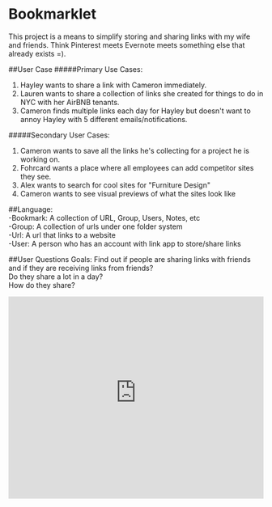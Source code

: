 Bookmarklet
============  
This project is a means to simplify storing and sharing links with my wife and friends.
Think Pinterest meets Evernote meets something else that already exists =).

##User Case
#####Primary Use Cases:  
 1. Hayley wants to share a link with Cameron immediately.
 2. Lauren wants to share a collection of links she created for things to do in NYC with her AirBNB tenants.
 3. Cameron finds multiple links each day for Hayley but doesn't want to annoy Hayley with 5 different emails/notifications.

#####Secondary User Cases:
 1. Cameron wants to save all the links he's collecting for a project he is working on.
 2. Fohrcard wants a place where all employees can add competitor sites they see.
 3. Alex wants to search for cool sites for "Furniture Design"
 4. Cameron wants to see visual previews of what the sites look like


##Language:  
-Bookmark: A collection of URL, Group, Users, Notes, etc  
-Group: A collection of urls under one folder system  
-Url: A url that links to a website  
-User: A person who has an account with link app to store/share links  


##User Questions
Goals:
Find out if people are sharing links with friends and if they are receiving links from friends?  
Do they share a lot in a day?  
How do they share?  

<iframe width="100%" height="400" src="https://camerobarker.typeform.com/report/wZMt9P/SJdO" frameborder="0" allowfullscreen></iframe>
